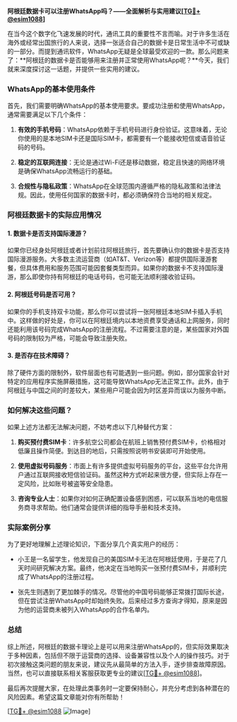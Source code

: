 **阿根廷数据卡可以注册WhatsApp吗？——全面解析与实用建议[[TG💪+ @esim1088](https://t.me/s/esim1088)]**

在当今这个数字化飞速发展的时代，通讯工具的重要性不言而喻。对于许多生活在海外或经常出国旅行的人来说，选择一张适合自己的数据卡是日常生活中不可或缺的一部分。而提到通讯软件，WhatsApp无疑是全球最受欢迎的一款。那么问题来了：**阿根廷的数据卡是否能够用来注册并正常使用WhatsApp呢？**今天，我们就来深度探讨这一话题，并提供一些实用的建议。

### WhatsApp的基本使用条件

首先，我们需要明确WhatsApp的基本使用要求。要成功注册和使用WhatsApp，通常需要满足以下几个条件：

1. **有效的手机号码**：WhatsApp依赖于手机号码进行身份验证。这意味着，无论你使用的是本地SIM卡还是国际SIM卡，都需要有一个能接收短信或语音验证码的号码。
   
2. **稳定的互联网连接**：无论是通过Wi-Fi还是移动数据，稳定且快速的网络环境是确保WhatsApp流畅运行的基础。

3. **合规性与隐私政策**：WhatsApp在全球范围内遵循严格的隐私政策和法律法规。因此，使用任何国家的数据卡时，都必须确保符合当地的相关规定。

### 阿根廷数据卡的实际应用情况

#### 1. 数据卡是否支持国际漫游？
如果你已经身处阿根廷或者计划前往阿根廷旅行，首先要确认你的数据卡是否支持国际漫游服务。大多数主流运营商（如AT&T、Verizon等）都提供国际漫游套餐，但具体费用和服务范围可能因套餐类型而异。如果你的数据卡不支持国际漫游，那么即使你持有阿根廷的电话号码，也可能无法顺利接收验证码。

#### 2. 阿根廷号码是否可用？
如果你的手机支持双卡功能，那么你可以尝试将一张阿根廷本地SIM卡插入手机中。这样做的好处是，你可以在阿根廷境内以本地资费享受通话和上网服务，同时还能利用该号码完成WhatsApp的注册流程。不过需要注意的是，某些国家对外国号码的限制较为严格，可能会导致注册失败。

#### 3. 是否存在技术障碍？
除了硬件方面的限制外，软件层面也有可能遇到一些问题。例如，部分国家会针对特定的应用程序实施屏蔽措施，这可能导致WhatsApp无法正常工作。此外，由于阿根廷与中国之间的时差较大，某些用户可能会因为时区差异而误以为服务中断。

### 如何解决这些问题？

如果上述方法都无法解决问题，不妨考虑以下几种替代方案：

1. **购买预付费SIM卡**：许多航空公司都会在航班上销售预付费SIM卡，价格相对低廉且操作简便。到达目的地后，只需按照说明书安装即可开始使用。

2. **使用虚拟号码服务**：市面上有许多提供虚拟号码服务的平台，这些平台允许用户通过互联网接收短信验证码。虽然这种方式听起来很方便，但实际上存在一定风险，比如账号被盗等安全隐患。

3. **咨询专业人士**：如果你对如何正确配置设备感到困惑，可以联系当地的电信服务商寻求帮助。他们通常会提供详细的指导手册和技术支持。

### 实际案例分享

为了更好地理解上述理论知识，下面分享几个真实用户的经历：

- 小王是一名留学生，他发现自己的美国SIM卡无法在阿根廷使用，于是花了几天时间研究解决方案。最终，他决定在当地购买一张预付费SIM卡，并顺利完成了WhatsApp的注册过程。
  
- 张先生则遇到了更加棘手的情况。尽管他的中国号码能够正常拨打国际长途，但在尝试注册WhatsApp时却始终失败。后来经过多方查询才得知，原来是因为他的运营商未被列入WhatsApp的合作名单内。

### 总结

综上所述，阿根廷的数据卡理论上是可以用来注册WhatsApp的，但实际效果取决于多种因素，包括但不限于运营商的选择、设备兼容性以及个人的操作技巧。对于初次接触这类问题的朋友来说，建议先从最简单的方法入手，逐步排查故障原因。当然，也可以直接联系相关客服获取更专业的建议[[TG💪+ @esim1088](https://t.me/s/esim1088)]。

最后再次提醒大家，在处理此类事务时一定要保持耐心，并充分考虑到各种潜在的风险因素。希望这篇文章能对你有所帮助！

[[TG💪+ @esim1088](https://t.me/s/esim1088) ![Image](https://i.postimg.cc/4NQfJmqS/Snipaste-2025-05-13-00-14-12.png)]